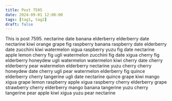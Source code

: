 ```yaml
---
title: Post 7595
date: 2024-09-01 12:00:00
tags: [tag1, tag2]
draft: false
---
```

This is post 7595.
nectarine
date
banana
elderberry
elderberry
date
nectarine
kiwi
orange
grape
fig
raspberry
banana
raspberry
date
elderberry
date
zucchini
kiwi
watermelon
xigua
raspberry
yuzu
fig
date
nectarine
apple
lemon
cherry
fig
ugli
watermelon
zucchini
fig
date
xigua
cherry
fig
elderberry
honeydew
ugli
watermelon
watermelon
kiwi
cherry
date
cherry
elderberry
pear
watermelon
elderberry
nectarine
yuzu
cherry
cherry
honeydew
date
cherry
ugli
pear
watermelon
elderberry
fig
quince
elderberry
cherry
tangerine
ugli
date
nectarine
quince
grape
kiwi
mango
xigua
grape
lemon
raspberry
apple
xigua
raspberry
cherry
elderberry
grape
strawberry
cherry
elderberry
mango
banana
tangerine
yuzu
cherry
tangerine
pear
apple
kiwi
xigua
yuzu
pear
nectarine

